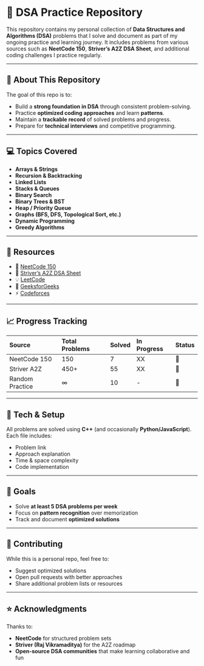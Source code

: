 # 🧠 DSA Practice Repository

This repository contains my personal collection of **Data Structures and Algorithms (DSA)** problems that I solve and document as part of my ongoing practice and learning journey.
It includes problems from various sources such as **NeetCode 150**, **Striver’s A2Z DSA Sheet**, and additional coding challenges I practice regularly.

---

## 🚀 About This Repository

The goal of this repo is to:

* Build a **strong foundation in DSA** through consistent problem-solving.
* Practice **optimized coding approaches** and learn **patterns**.
* Maintain a **trackable record** of solved problems and progress.
* Prepare for **technical interviews** and competitive programming.

---

## 💻 Topics Covered

* **Arrays & Strings**
* **Recursion & Backtracking**
* **Linked Lists**
* **Stacks & Queues**
* **Binary Search**
* **Binary Trees & BST**
* **Heap / Priority Queue**
* **Graphs (BFS, DFS, Topological Sort, etc.)**
* **Dynamic Programming**
* **Greedy Algorithms**

---

## 🧩 Resources

* 📘 [NeetCode 150](https://neetcode.io/practice)
* 📗 [Striver’s A2Z DSA Sheet](https://takeuforward.org/interviews/strivers-sde-sheet-top-coding-interview-problems/)
* 💡 [LeetCode](https://leetcode.com/)
* 🧠 [GeeksforGeeks](https://www.geeksforgeeks.org/)
* ⚡ [Codeforces](https://codeforces.com/)

---

## 📈 Progress Tracking

| Source          | Total Problems | Solved | In Progress | Status |
| :-------------- | :------------- | :----- | :---------- | :----- |
| NeetCode 150    | 150            | 7     | XX          | 🔄     |
| Striver A2Z     | 450+           | 55     | XX          | 🔄     |
| Random Practice | ∞              | 10     | -           | 🧩     |


---

## 🧰 Tech & Setup

All problems are solved using **C++** (and occasionally **Python/JavaScript**).
Each file includes:

* Problem link
* Approach explanation
* Time & space complexity
* Code implementation

---

## 🌱 Goals

* Solve **at least 5 DSA problems per week**
* Focus on **pattern recognition** over memorization
* Track and document **optimized solutions**

---

## 🤝 Contributing

While this is a personal repo, feel free to:

* Suggest optimized solutions
* Open pull requests with better approaches
* Share additional problem lists or resources

---

## ⭐ Acknowledgments

Thanks to:

* **NeetCode** for structured problem sets
* **Striver (Raj Vikramaditya)** for the A2Z roadmap
* **Open-source DSA communities** that make learning collaborative and fun


